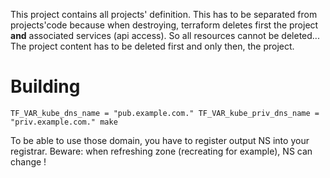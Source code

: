 This project contains all projects' definition.
This has to be separated from projects'code because when destroying, terraform deletes first the project **and** associated services (api access). So all resources cannot be deleted...
The project content has to be deleted first and only then, the project.

# Building

```
TF_VAR_kube_dns_name = "pub.example.com." TF_VAR_kube_priv_dns_name = "priv.example.com." make
```

To be able to use those domain, you have to register output NS into your registrar.
Beware: when refreshing zone (recreating for example), NS can change !
